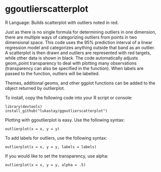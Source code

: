 # ggoutlierscatterplot
R Language: Builds scatterplot with outliers noted in red.

Just as there is no single formula for determining outliers in one dimension, there are multiple ways of categorizing outliers from points in two dimensional space. This code uses the 95% prediction interval of a linear regression model and categorizes anything outside that band as an outlier. A scatterplot is then drawn and outliers are represented with red targets, while other data is shown in black. The code automatically adjusts geom_point transparency to deal with plotting many observations (transparency can also be specified in the function). When labels are passed to the function, outliers will be labelled. 

Themes, additional geoms, and other ggplot functions can be added to the object returned by outlierplot.

To install, copy the following code into your R script or console:

```
library(devtools)
install_github("lukastay/ggoutlierscatterplot")
```

Plotting with ggoutlierplot is easy. Use the following syntax:

```
outlierplot(x = x, y = y)
```

To add labels for outliers, use the following syntax:

```
outlierplot(x = x, y = y, labels = labels)
```

If you would like to set the transparency, use alpha:

```
outlierplot(x = x, y = y, alpha = .5)
```
